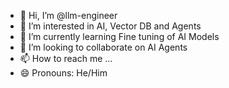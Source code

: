 - 👋 Hi, I’m @llm-engineer
- 👀 I’m interested in AI, Vector DB and Agents
- 🌱 I’m currently learning Fine tuning of AI Models
- 💞️ I’m looking to collaborate on AI Agents
- 📫 How to reach me ...
- 😄 Pronouns: He/Him

<!---
llm-engineer/llm-engineer is a ✨ special ✨ repository because its `README.md` (this file) appears on your GitHub profile.
You can click the Preview link to take a look at your changes.
--->
